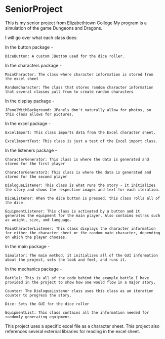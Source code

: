 # SeniorProject
This is my senior project from Elizabethtown College
My program is a simulation of the game Dungeons and Dragons. 

I will go over what each class does:

In the button package -
  
	DiceButton: A custom JButton used for the dice roller.
  
In the characters package -
  
	MainCharacter: The class where character information is stored from the excel sheet
  
	RandomCharacter: The class that stores random character information that several classes pull from to create random characters
  
In the display package -
  
	JPanelWithBackground: JPanels don't naturally allow for photos, so this class allows for pictures.  

In the excel package - 
	
	ExcelImport: This class imports data from the Excel character sheet.
  
	ExcelImportTest: This class is just a test of the Excel import class.
  
In the listeners package -
	
	CharacterGenerator: This class is where the data is generated and stored for the first player
  
	CharacterGenerator2: This class is where the data is generated and stored for the second player
  
	DialogueListener: This class is what runs the story - it initializes the story and shows the respective images and text for each iteration.
  
	DiceListener: When the dice button is pressed, this class rolls all of the dice.
  
	EquipmentListener: This class is activated by a button and it generates the equipment for the main player. Also contains extras such as weight, size, and language.
  
	MainCharacterListener: This class displays the character information for either the character sheet or the random main character, depending on which the player chooses. 
  
In the main package -
  
	Simulator: The main method, it initializes all of the GUI information about the project, sets the look and feel, and runs it. 
  
In the mechanics package -
  
	Battle1: This is all of the code behind the example battle I have provided in the project to show how one would flow in a major story. 
  
	Counter: The DialogueListener class uses this class as an iteration counter to progress the story.
  
	Dice: Sets the GUI for the dice roller
  
	EquipmentList: This class contains all the information needed for randomly generating equipment.
  
This project uses a specific excel file as a character sheet.
This project also references several external libraries for reading in the excel sheet. 
